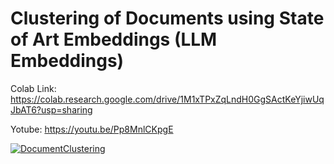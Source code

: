 # Clustering  of Documents using State of Art Embeddings (LLM Embeddings)

Colab Link: https://colab.research.google.com/drive/1M1xTPxZqLndH0GgSActKeYjiwUqJbAT6?usp=sharing 

Yotube: https://youtu.be/Pp8MnlCKpgE 

[![DocumentClustering](https://img.youtube.com/vi/Pp8MnlCKpgE/0.jpg)](https://www.youtube.com/watch?v=Pp8MnlCKpgE) 
